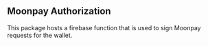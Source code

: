 ## Moonpay Authorization

This package hosts a firebase function that is used to sign Moonpay requests for the wallet.
